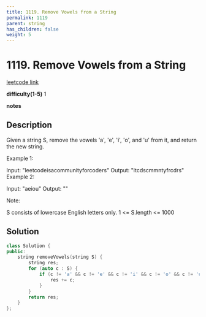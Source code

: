 ```yaml
---
title: 1119. Remove Vowels from a String
permalink: 1119
parent: string
has_children: false
weight: 5
---
```

# 1119. Remove Vowels from a String
[leetcode link](https://leetcode.com/problems/remove-vowels-from-a-string/)

**difficulty(1-5)** 
1

**notes**   


## Description
Given a string S, remove the vowels 'a', 'e', 'i', 'o', and 'u' from it, and return the new string.

 

Example 1:

Input: "leetcodeisacommunityforcoders"
Output: "ltcdscmmntyfrcdrs"
Example 2:

Input: "aeiou"
Output: ""
 

Note:

S consists of lowercase English letters only.
1 <= S.length <= 1000

## Solution

```c++
class Solution {
public:
    string removeVowels(string S) {
        string res;
        for (auto c : S) {
            if (c != 'a' && c != 'e' && c != 'i' && c != 'o' && c != 'u'){
                res += c;
            }
        }
        return res;
    }
};
```


